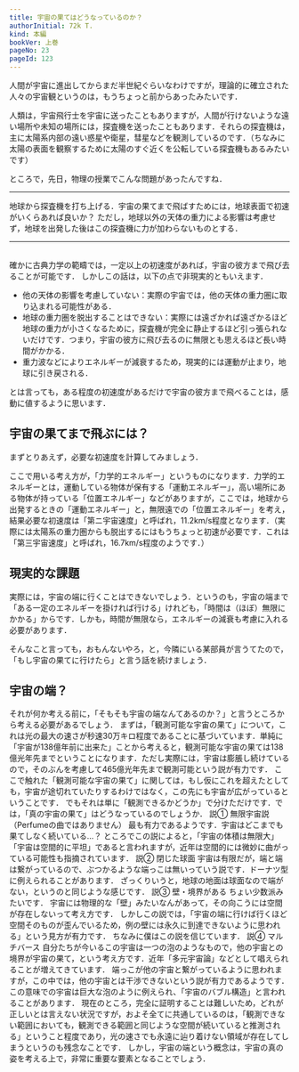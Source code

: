 ```yaml
---
title: 宇宙の果てはどうなっているのか？
authorInitial: 72k T.
kind: 本編
bookVer: 上巻
pageNo: 23
pageId: 123
---
```


人間が宇宙に進出してからまだ半世紀ぐらいなわけですが，理論的に確立された人々の宇宙観というのは，もうちょっと前からあったみたいです．

人類は，宇宙飛行士を宇宙に送ったこともありますが，人間が行けないような遠い場所や未知の場所には，探査機を送ったこともあります．それらの探査機は，主に太陽系内部の遠い惑星や衛星，彗星などを観測しているのです．（ちなみに太陽の表面を観察するために太陽のすぐ近くを公転している探査機もあるみたいです）

ところで，先日，物理の授業でこんな問題があったんですね．<br/>

***
地球から探査機を打ち上げる．宇宙の果てまで飛ばすためには，地球表面で初速がいくらあれば良いか？
ただし，地球以外の天体の重力による影響は考慮せず，地球を出発した後はこの探査機に力が加わらないものとする．
***
<br/>
確かに古典力学の範疇では，一定以上の初速度があれば，宇宙の彼方まで飛び去ることが可能です．
しかしこの話は，以下の点で非現実的ともいえます．

- 他の天体の影響を考慮していない：実際の宇宙では，他の天体の重力圏に取り込まれる可能性がある．
- 地球の重力圏を脱出することはできない：実際には遠ざかれば遠ざかるほど地球の重力が小さくなるために，探査機が完全に静止するほど引っ張られないだけです．つまり，宇宙の彼方に飛び去るのに無限とも思えるほど長い時間がかかる．
- 重力波などによりエネルギーが減衰するため，現実的には運動が止まり，地球に引き戻される．

とは言っても，ある程度の初速度があるだけで宇宙の彼方まで飛べることは，感動に値するように思います．

## 宇宙の果てまで飛ぶには？

まずとりあえず，必要な初速度を計算してみましょう．

ここで用いる考え方が，「力学的エネルギー」というものになります．力学的エネルギーとは，運動している物体が保有する「運動エネルギー」，高い場所にある物体が持っている「位置エネルギー」などがありますが，ここでは，地球から出発するときの「運動エネルギー」と，無限遠での「位置エネルギー」を考え，結果必要な初速度は「第ニ宇宙速度」と呼ばれ，11.2km/s程度となります．（実際には太陽系の重力圏からも脱出するにはもうちょっと初速が必要です．これは「第三宇宙速度」と呼ばれ，16.7km/s程度のようです．）

## 現実的な課題

実際には，宇宙の端に行くことはできないでしょう．というのも，宇宙の端まで「ある一定のエネルギーを掛ければ行ける」けれども，「時間は（ほぼ）無限にかかる」からです．しかも，時間が無限なら，エネルギーの減衰も考慮に入れる必要があります．

そんなこと言っても，おもんないやろ，と，今隣にいる某部員が言うてたので，「もし宇宙の果てに行けたら」と言う話を続けましょう．

## 宇宙の端？

それが何か考える前に，「そもそも宇宙の端なんてあるのか？」と言うところから考える必要があるでしょう．
まずは，「観測可能な宇宙の果て」について，これは光の最大の速さが秒速30万キロ程度であることに基づいています．単純に「宇宙が138億年前に出来た」ことから考えると，観測可能な宇宙の果ては138億光年先までということになります．ただし実際には，宇宙は膨脹し続けているので，そのぶんを考慮して465億光年先まで観測可能という説が有力です．
ここで触れた「観測可能な宇宙の果て」に関しては，もし仮にこれを超えたとしても，宇宙が途切れていたりするわけではなく，この先にも宇宙が広がっているということです．
でもそれは単に「観測できるかどうか」で分けただけです．では，「真の宇宙の果て」はどうなっているのでしょうか．
説① 無限宇宙説（Perfumeの曲ではありません）
最も有力であるようです．宇宙はどこまでも果てしなく続いている…？
ところでこの説によると，「宇宙の体積は無限大」「宇宙は空間的に平坦」であると言われますが，近年は空間的には微妙に曲がっている可能性も指摘されています．
説② 閉じた球面
宇宙は有限だが，端と端は繋がっているので、ぶつかるような端っこは無いっていう説です．ドーナツ型に例えられることがあります．
ざっくりいうと，地球の地面は球面なので端がない，というのと同じような感じです．
説③ 壁・境界がある
ちょい少数派みたいです．
宇宙には物理的な「壁」みたいなんがあって，その向こうには空間が存在しないって考え方です．
しかしこの説では，「宇宙の端に行けば行くほど空間そのものが歪んでいるため，例の壁には永久に到達できないように思われる」という見方が有力です．
ちなみに僕はこの説を信じています．
説④ マルチバース
自分たちが今いるこの宇宙は一つの泡のようなもので，他の宇宙との境界が宇宙の果て，という考え方です．近年「多元宇宙論」などとして唱えられることが増えてきています．
端っこが他の宇宙と繋がっているように思われますが，この中では，他の宇宙とは干渉できないという説が有力であるようです．
この意味での宇宙は巨大な泡のように例えられ、「宇宙のバブル構造」と言われることがあります．
現在のところ，完全に証明することは難しいため，どれが正しいとは言えない状況ですが，およそ全てに共通しているのは，「観測できない範囲においても，観測できる範囲と同じような空間が続いていると推測される」ということ程度であり，光の速さでも永遠に辿り着けない領域が存在してしまうというのも残念なことです．
しかし，宇宙の端という概念は，宇宙の真の姿を考える上で，非常に重要な要素となることでしょう．